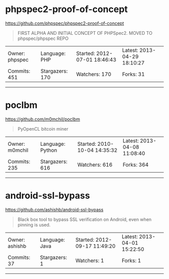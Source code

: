 # phpspec2-proof-of-concept

https://github.com/phpspec/phpspec2-proof-of-concept
<blockquote>
FIRST ALPHA AND INITIAL CONCEPT OF PHPSpec2. MOVED TO phpspec/phpspec REPO
</blockquote>

<table>
<tr><td>Owner: phpspec</td>
    <td>Language: PHP</td>
    <td>Started: 2012-07-01 18:46:43</td>
    <td>Latest: 2013-04-29 18:10:27</td></tr>
<tr><td>Commits: 451</td>
    <td>Stargazers: 170</td>
    <td>Watchers: 170</td>
    <td>Forks: 31</td></tr>
</table>

---

# poclbm

https://github.com/m0mchil/poclbm
<blockquote>
PyOpenCL bitcoin miner
</blockquote>

<table>
<tr><td>Owner: m0mchil</td>
    <td>Language: Python</td>
    <td>Started: 2010-10-04 14:35:32</td>
    <td>Latest: 2013-04-08 11:08:40</td></tr>
<tr><td>Commits: 235</td>
    <td>Stargazers: 616</td>
    <td>Watchers: 616</td>
    <td>Forks: 364</td></tr>
</table>

---

# android-ssl-bypass

https://github.com/ashishb/android-ssl-bypass
<blockquote>
Black box tool to bypass SSL verification on Android, even when pinning is used.
</blockquote>

<table>
<tr><td>Owner: ashishb</td>
    <td>Language: Java</td>
    <td>Started: 2012-09-17 11:49:20</td>
    <td>Latest: 2013-04-01 15:22:50</td></tr>
<tr><td>Commits: 37</td>
    <td>Stargazers: 1</td>
    <td>Watchers: 1</td>
    <td>Forks: 1</td></tr>
</table>

---

